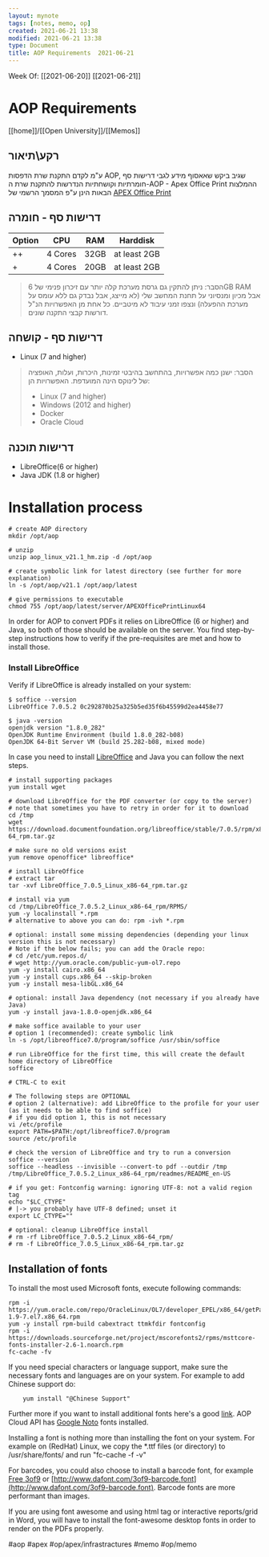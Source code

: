 ```yaml
---
layout: mynote
tags: [notes, memo, op] 
created: 2021-06-21 13:38
modified: 2021-06-21 13:38
type: Document
title: AOP Requirements  2021-06-21
---
```

Week Of: [[2021-06-20]]
[[2021-06-21]]

#  AOP Requirements

[[home]]/[[Open University]]/[[Memos]]

## רקע\תיאור
ע"מ לקדם התקנת שרת הדפסות AOP, שגיב ביקש שאאסוף מידע לגבי דרישות סף חומרתיות וקושחתיות הנדרשות להתקנת שרת ה-AOP - Apex Office Print
ההמלצות הבאות הינן ע"פ המסמך הרשמי של [APEX Office Print](https://www.apexofficeprint.com/docs/index.html#hardware-requirements)
##  דרישות סף - חומרה
| Option   | CPU     | RAM  | Harddisk |
| --- | ------- | ---- | -------- |
| ++   | 4 Cores | 32GB | at least 2GB      |
| +   |   4 Cores | 20GB | at least 2GB      |
> הסבר:
> ניתן להתקין גם גרסת מערכת קלה יותר עם זיכרון פנימי של 6GB RAM  אבל מכיון ומנסיוני על תחנת המחשב שלי (לא מייצג, אבל נבדק גם ללא עומס על מערכת ההפעלה) ונצפו זמני עיבוד לא מיטביים.
> כל אחת מן האפשרויות הנ"ל דורשות קבצי התקנה שונים.  

## דרישות סף - קושחה
- Linux (7 and higher)
> הסבר: ישנן כמה אפשרויות, בהתחשב בהיבטי זמינות, היכרות, ועלות, האופציה של לינוקס הינה המועדפת. האפשרויות הן: 
> - Linux (7 and higher)
> - Windows (2012 and higher)
> - Docker
> - Oracle Cloud
## דרישות תוכנה  
-  LibreOffice(6 or higher) 
- Java JDK (1.8 or higher)


	
# Installation process
```
# create AOP directory
mkdir /opt/aop

# unzip 
unzip aop_linux_v21.1_hm.zip -d /opt/aop

# create symbolic link for latest directory (see further for more explanation)
ln -s /opt/aop/v21.1 /opt/aop/latest

# give permissions to executable
chmod 755 /opt/aop/latest/server/APEXOfficePrintLinux64
```

In order for AOP to convert PDFs it relies on LibreOffice (6 or higher) and Java, so both of those should be available on the server. You find step-by-step instructions how to verify if the pre-requisites are met and how to install those.

### Install LibreOffice

Verify if LibreOffice is already installed on your system:

```
$ soffice --version
LibreOffice 7.0.5.2 0c292870b25a325b5ed35f6b45599d2ea4458e77

$ java -version
openjdk version "1.8.0_282"
OpenJDK Runtime Environment (build 1.8.0_282-b08)
OpenJDK 64-Bit Server VM (build 25.282-b08, mixed mode)
```

In case you need to install [LibreOffice](https://www.libreoffice.org/download/libreoffice-fresh/) and Java you can follow the next steps.

```
# install supporting packages
yum install wget

# download LibreOffice for the PDF converter (or copy to the server)
# note that sometimes you have to retry in order for it to download
cd /tmp
wget https://download.documentfoundation.org/libreoffice/stable/7.0.5/rpm/x86_64/LibreOffice_7.0.5_Linux_x86-64_rpm.tar.gz

# make sure no old versions exist
yum remove openoffice* libreoffice*

# install LibreOffice
# extract tar
tar -xvf LibreOffice_7.0.5_Linux_x86-64_rpm.tar.gz

# install via yum
cd /tmp/LibreOffice_7.0.5.2_Linux_x86-64_rpm/RPMS/
yum -y localinstall *.rpm
# alternative to above you can do: rpm -ivh *.rpm

# optional: install some missing dependencies (depending your linux version this is not necessary)
# Note if the below fails; you can add the Oracle repo:
# cd /etc/yum.repos.d/
# wget http://yum.oracle.com/public-yum-ol7.repo
yum -y install cairo.x86_64
yum -y install cups.x86_64 --skip-broken
yum -y install mesa-libGL.x86_64

# optional: install Java dependency (not necessary if you already have Java)
yum -y install java-1.8.0-openjdk.x86_64

# make soffice available to your user
# option 1 (recommended): create symbolic link
ln -s /opt/libreoffice7.0/program/soffice /usr/sbin/soffice

# run LibreOffice for the first time, this will create the default home directory of LibreOffice
soffice

# CTRL-C to exit

# The following steps are OPTIONAL
# option 2 (alternative): add LibreOffice to the profile for your user (as it needs to be able to find soffice)
# if you did option 1, this is not necessary
vi /etc/profile
export PATH=$PATH:/opt/libreoffice7.0/program
source /etc/profile

# check the version of LibreOffice and try to run a conversion
soffice --version
soffice --headless --invisible --convert-to pdf --outdir /tmp /tmp/LibreOffice_7.0.5.2_Linux_x86-64_rpm/readmes/README_en-US

# if you get: Fontconfig warning: ignoring UTF-8: not a valid region tag
echo "$LC_CTYPE"
# |-> you probably have UTF-8 defined; unset it
export LC_CTYPE=""

# optional: cleanup LibreOffice install
# rm -rf LibreOffice_7.0.5.2_Linux_x86-64_rpm/
# rm -f LibreOffice_7.0.5_Linux_x86-64_rpm.tar.gz
```

## Installation of fonts

To install the most used Microsoft fonts, execute following commands:

```
rpm -i https://yum.oracle.com/repo/OracleLinux/OL7/developer_EPEL/x86_64/getPackage/cabextract-1.9-7.el7.x86_64.rpm
yum -y install rpm-build cabextract ttmkfdir fontconfig
rpm -i https://downloads.sourceforge.net/project/mscorefonts2/rpms/msttcore-fonts-installer-2.6-1.noarch.rpm
fc-cache -fv
```

If you need special characters or language support, make sure the necessary fonts and languages are on your system. For example to add Chinese support do:

```
    yum install "@Chinese Support"
```

Further more if you want to install additional fonts here's a good [link](http://mscorefonts2.sourceforge.net/). AOP Cloud API has [Google Noto](https://www.google.com/get/noto/) fonts installed.

Installing a font is nothing more than installing the font on your system. For example on (RedHat) Linux, we copy the \*.ttf files (or directory) to /usr/share/fonts/ and run "fc-cache -f -v"

For barcodes, you could also choose to install a barcode font, for example [Free 3of9](https://www.barcodesinc.com/free-barcode-font/) or [http://www.dafont.com/3of9-barcode.font](http://www.dafont.com/3of9-barcode.font). Barcode fonts are more performant than images.

If you are using font awesome and using html tag or interactive reports/grid in Word, you will have to install the font-awesome desktop fonts in order to render on the PDFs properly.

#aop
#apex
#op/apex/infrastractures 
#memo 
#op/memo